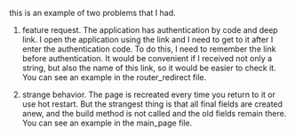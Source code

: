 this is an example of two problems that I had.

1. feature request.
   The application has authentication by code and deep link.
   I open the application using the link and I need to get to it after I enter the authentication code.
   To do this, I need to remember the link before authentication. It would be convenient if I received not only a string, but also the name of this link, so it would be easier to check it.
   You can see an example in the router_redirect file.

2. strange behavior.
   The page is recreated every time you return to it or use hot restart.
   But the strangest thing is that all final fields are created anew, and the build method is not called and the old fields remain there.
   You can see an example in the main_page file.